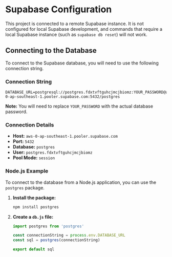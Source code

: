 # Supabase Configuration

This project is connected to a remote Supabase instance. It is not configured for local Supabase development, and commands that require a local Supabase instance (such as `supabase db reset`) will not work.

## Connecting to the Database

To connect to the Supabase database, you will need to use the following connection string.

### Connection String

```
DATABASE_URL=postgresql://postgres.fdxtvftguhcjmcjbiomz:YOUR_PASSWORD@aws-0-ap-southeast-1.pooler.supabase.com:5432/postgres
```

**Note:** You will need to replace `YOUR_PASSWORD` with the actual database password.

### Connection Details

*   **Host:** `aws-0-ap-southeast-1.pooler.supabase.com`
*   **Port:** `5432`
*   **Database:** `postgres`
*   **User:** `postgres.fdxtvftguhcjmcjbiomz`
*   **Pool Mode:** `session`

### Node.js Example

To connect to the database from a Node.js application, you can use the `postgres` package.

1.  **Install the package:**
    ```bash
    npm install postgres
    ```

2.  **Create a `db.js` file:**
    ```javascript
    import postgres from 'postgres'

    const connectionString = process.env.DATABASE_URL
    const sql = postgres(connectionString)

    export default sql